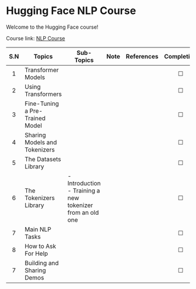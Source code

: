 # Hugging Face NLP Course
Welcome to the Hugging Face course! 

Course link: [NLP Course](https://huggingface.co/learn/nlp-course/chapter0/1?fw=pt)

| S.N | Topics | Sub-Topics | Note | References | Completion |
| :--: | ---- | ---- | ---- | ---- | :--: |
| 1 | Transformer Models |  |  |  | &#x2610; |
| 2 | Using Transformers |  |  |  | &#x2610; |
| 3 | Fine-Tuning a Pre-Trained Model |  |  |  | &#x2610; |
| 4 | Sharing Models and Tokenizers |  |  |  | &#x2610; |
| 5 | The Datasets Library |  |  |  | &#x2610; |
| 6 | The Tokenizers Library | - Introduction<br>- Training a new tokenizer from an old one |  |  | &#x2610; |
| 7 | Main NLP Tasks |  |  |  | &#x2610; |
| 8 | How to Ask For Help |  |  |  | &#x2610; |
| 7 | Building and Sharing Demos |  |  |  | &#x2610; |

